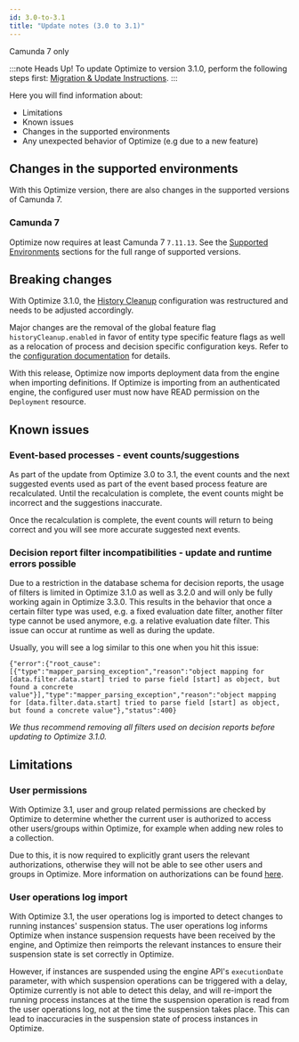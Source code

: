 ```yaml
---
id: 3.0-to-3.1
title: "Update notes (3.0 to 3.1)"
---
```


<span class="badge badge--platform">Camunda 7 only</span>

:::note Heads Up!
To update Optimize to version 3.1.0, perform the following steps first: [Migration & Update Instructions](./instructions.md).
:::

Here you will find information about:

- Limitations
- Known issues
- Changes in the supported environments
- Any unexpected behavior of Optimize (e.g due to a new feature)

## Changes in the supported environments

With this Optimize version, there are also changes in the supported versions of Camunda 7.

### Camunda 7

Optimize now requires at least Camunda 7 `7.11.13`.
See the [Supported Environments](/reference/supported-environments.md) sections for the full range of supported versions.

## Breaking changes

With Optimize 3.1.0, the [History Cleanup](./../configuration/history-cleanup.md) configuration was restructured and needs to be adjusted accordingly.

Major changes are the removal of the global feature flag `historyCleanup.enabled` in favor of entity type specific feature flags as well as a relocation of process and decision specific configuration keys. Refer to the [configuration documentation](./../configuration/system-configuration.md#history-cleanup-settings) for details.

With this release, Optimize now imports deployment data from the engine when importing definitions. If Optimize is importing from an authenticated engine, the configured user must now have READ permission on the `Deployment` resource.

## Known issues

### Event-based processes - event counts/suggestions

As part of the update from Optimize 3.0 to 3.1, the event counts and the next suggested events used as part of the event based process feature are recalculated. Until the recalculation is complete, the event counts might be incorrect and the suggestions inaccurate.

Once the recalculation is complete, the event counts will return to being correct and you will see more accurate suggested next events.

### Decision report filter incompatibilities - update and runtime errors possible

Due to a restriction in the database schema for decision reports, the usage of filters is limited in Optimize 3.1.0 as well as 3.2.0 and will only be fully working again in Optimize 3.3.0.
This results in the behavior that once a certain filter type was used, e.g. a fixed evaluation date filter, another filter type cannot be used anymore, e.g. a relative evaluation date filter. This issue can occur at runtime as well as during the update.

Usually, you will see a log similar to this one when you hit this issue:

```
{"error":{"root_cause":[{"type":"mapper_parsing_exception","reason":"object mapping for [data.filter.data.start] tried to parse field [start] as object, but found a concrete value"}],"type":"mapper_parsing_exception","reason":"object mapping for [data.filter.data.start] tried to parse field [start] as object, but found a concrete value"},"status":400}
```

_We thus recommend removing all filters used on decision reports before updating to Optimize 3.1.0._

## Limitations

### User permissions

With Optimize 3.1, user and group related permissions are checked by Optimize to determine whether the current user is authorized to access other users/groups within Optimize, for example when adding new roles to a collection.

Due to this, it is now required to explicitly grant users the relevant authorizations, otherwise they will not be able to see other users and groups in Optimize. More information on authorizations can be found [here](./../configuration/authorization-management.md#user-and-group-related-authorizations).

### User operations log import

With Optimize 3.1, the user operations log is imported to detect changes to running instances' suspension status. The user operations log informs Optimize when instance suspension requests have been received by the engine, and Optimize then reimports the relevant instances to ensure their suspension state is set correctly in Optimize.

However, if instances are suspended using the engine API's `executionDate` parameter, with which suspension operations can be triggered with a delay, Optimize currently is not able to detect this delay, and will re-import the running process instances at the time the suspension operation is read from the user operations log, not at the time the suspension takes place. This can lead to inaccuracies in the suspension state of process instances in Optimize.
